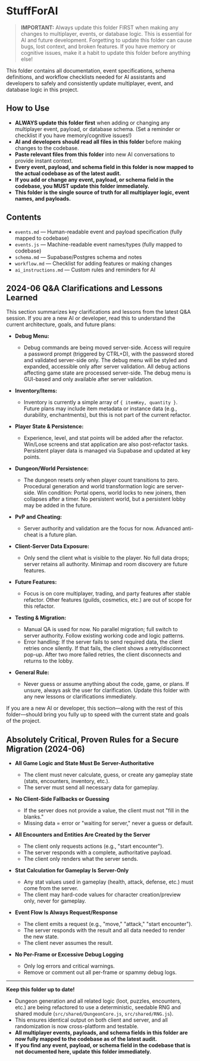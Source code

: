 # StuffForAI

> **IMPORTANT:**
> Always update this folder FIRST when making any changes to multiplayer, events, or database logic. This is essential for AI and future development. Forgetting to update this folder can cause bugs, lost context, and broken features. If you have memory or cognitive issues, make it a habit to update this folder before anything else!

This folder contains all documentation, event specifications, schema definitions, and workflow checklists needed for AI assistants and developers to safely and consistently update multiplayer, event, and database logic in this project.

## How to Use

- **ALWAYS update this folder first** when adding or changing any multiplayer event, payload, or database schema. (Set a reminder or checklist if you have memory/cognitive issues!)
- **AI and developers should read all files in this folder** before making changes to the codebase.
- **Paste relevant files from this folder** into new AI conversations to provide instant context.
- **Every event, payload, and schema field in this folder is now mapped to the actual codebase as of the latest audit.**
- **If you add or change any event, payload, or schema field in the codebase, you MUST update this folder immediately.**
- **This folder is the single source of truth for all multiplayer logic, event names, and payloads.**

## Contents
- `events.md` — Human-readable event and payload specification (fully mapped to codebase)
- `events.js` — Machine-readable event names/types (fully mapped to codebase)
- `schema.md` — Supabase/Postgres schema and notes
- `workflow.md` — Checklist for adding features or making changes
- `ai_instructions.md` — Custom rules and reminders for AI

## 2024-06 Q&A Clarifications and Lessons Learned

This section summarizes key clarifications and lessons from the latest Q&A session. If you are a new AI or developer, read this to understand the current architecture, goals, and future plans:

- **Debug Menu:**
  - Debug commands are being moved server-side. Access will require a password prompt (triggered by CTRL+D), with the password stored and validated server-side only. The debug menu will be styled and expanded, accessible only after server validation. All debug actions affecting game state are processed server-side. The debug menu is GUI-based and only available after server validation.

- **Inventory/Items:**
  - Inventory is currently a simple array of `{ itemKey, quantity }`. Future plans may include item metadata or instance data (e.g., durability, enchantments), but this is not part of the current refactor.

- **Player State & Persistence:**
  - Experience, level, and stat points will be added after the refactor. Win/Lose screens and stat application are also post-refactor tasks. Persistent player data is managed via Supabase and updated at key points.

- **Dungeon/World Persistence:**
  - The dungeon resets only when player count transitions to zero. Procedural generation and world transformation logic are server-side. Win condition: Portal opens, world locks to new joiners, then collapses after a timer. No persistent world, but a persistent lobby may be added in the future.

- **PvP and Cheating:**
  - Server authority and validation are the focus for now. Advanced anti-cheat is a future plan.

- **Client-Server Data Exposure:**
  - Only send the client what is visible to the player. No full data drops; server retains all authority. Minimap and room discovery are future features.

- **Future Features:**
  - Focus is on core multiplayer, trading, and party features after stable refactor. Other features (guilds, cosmetics, etc.) are out of scope for this refactor.

- **Testing & Migration:**
  - Manual QA is used for now. No parallel migration; full switch to server authority. Follow existing working code and logic patterns.
  - Error handling: If the server fails to send required data, the client retries once silently. If that fails, the client shows a retry/disconnect pop-up. After two more failed retries, the client disconnects and returns to the lobby.

- **General Rule:**
  - Never guess or assume anything about the code, game, or plans. If unsure, always ask the user for clarification. Update this folder with any new lessons or clarifications immediately.

If you are a new AI or developer, this section—along with the rest of this folder—should bring you fully up to speed with the current state and goals of the project.

## Absolutely Critical, Proven Rules for a Secure Migration (2024-06)

- **All Game Logic and State Must Be Server-Authoritative**
  - The client must never calculate, guess, or create any gameplay state (stats, encounters, inventory, etc.).
  - The server must send all necessary data for gameplay.

- **No Client-Side Fallbacks or Guessing**
  - If the server does not provide a value, the client must not "fill in the blanks."
  - Missing data = error or "waiting for server," never a guess or default.

- **All Encounters and Entities Are Created by the Server**
  - The client only requests actions (e.g., "start encounter").
  - The server responds with a complete, authoritative payload.
  - The client only renders what the server sends.

- **Stat Calculation for Gameplay Is Server-Only**
  - Any stat values used in gameplay (health, attack, defense, etc.) must come from the server.
  - The client may hard-code values for character creation/preview only, never for gameplay.

- **Event Flow Is Always Request/Response**
  - The client emits a request (e.g., "move," "attack," "start encounter").
  - The server responds with the result and all data needed to render the new state.
  - The client never assumes the result.

- **No Per-Frame or Excessive Debug Logging**
  - Only log errors and critical warnings.
  - Remove or comment out all per-frame or spammy debug logs.

---

**Keep this folder up to date!**

- Dungeon generation and all related logic (loot, puzzles, encounters, etc.) are being refactored to use a deterministic, seedable RNG and shared module (`src/shared/DungeonCore.js`, `src/shared/RNG.js`).
- This ensures identical output on both client and server, and all randomization is now cross-platform and testable.
- **All multiplayer events, payloads, and schema fields in this folder are now fully mapped to the codebase as of the latest audit.**
- **If you find any event, payload, or schema field in the codebase that is not documented here, update this folder immediately.** 